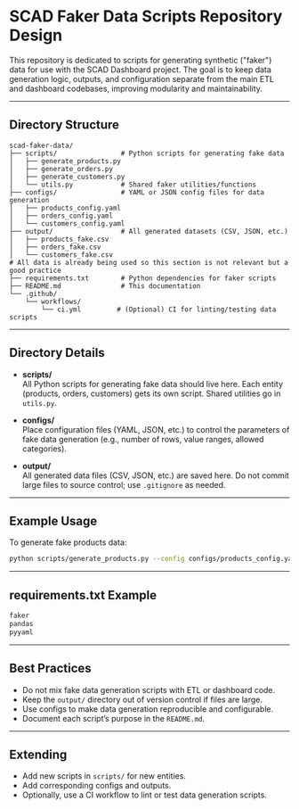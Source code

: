 # SCAD Faker Data Scripts Repository Design

This repository is dedicated to scripts for generating synthetic ("faker") data for use with the SCAD Dashboard project. The goal is to keep data generation logic, outputs, and configuration separate from the main ETL and dashboard codebases, improving modularity and maintainability.

---

## Directory Structure

```
scad-faker-data/
├── scripts/                # Python scripts for generating fake data
│   ├── generate_products.py
│   ├── generate_orders.py
│   ├── generate_customers.py
│   └── utils.py            # Shared faker utilities/functions
├── configs/                # YAML or JSON config files for data generation
│   ├── products_config.yaml
│   ├── orders_config.yaml
│   └── customers_config.yaml
├── output/                 # All generated datasets (CSV, JSON, etc.) 
│   ├── products_fake.csv
│   ├── orders_fake.csv
│   └── customers_fake.csv
# All data is already being used so this section is not relevant but a good practice
├── requirements.txt        # Python dependencies for faker scripts
├── README.md               # This documentation
└── .github/
    └── workflows/
        └── ci.yml         # (Optional) CI for linting/testing data scripts
```

---

## Directory Details

- **scripts/**  
  All Python scripts for generating fake data should live here. Each entity (products, orders, customers) gets its own script. Shared utilities go in `utils.py`.

- **configs/**  
  Place configuration files (YAML, JSON, etc.) to control the parameters of fake data generation (e.g., number of rows, value ranges, allowed categories).

- **output/**  
  All generated data files (CSV, JSON, etc.) are saved here. Do not commit large files to source control; use `.gitignore` as needed.

---

## Example Usage

To generate fake products data:
```bash
python scripts/generate_products.py --config configs/products_config.yaml --output output/products_fake.csv
```

---

## requirements.txt Example

```txt name=requirements.txt
faker
pandas
pyyaml
```

---

## Best Practices

- Do not mix fake data generation scripts with ETL or dashboard code.
- Keep the `output/` directory out of version control if files are large.
- Use configs to make data generation reproducible and configurable.
- Document each script’s purpose in the `README.md`.

---

## Extending

- Add new scripts in `scripts/` for new entities.
- Add corresponding configs and outputs.
- Optionally, use a CI workflow to lint or test data generation scripts.
